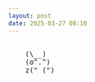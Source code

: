 ```yaml
---
layout: post
date: 2025-03-27 08:10
---
```


<pre><br>    (\__)<br>    (o^.^)<br>    z("_(")<br></pre>